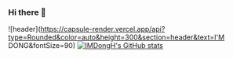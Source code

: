 ### Hi there 👋

<!--
**IMDongH/IMDongH** is a ✨ _special_ ✨ repository because its `README.md` (this file) appears on your GitHub profile.

Here are some ideas to get you started:

- 🔭 I’m currently working on ...
- 🌱 I’m currently learning ...
- 👯 I’m looking to collaborate on ...
- 🤔 I’m looking for help with ...
- 💬 Ask me about ...
- 📫 How to reach me: ...
- 😄 Pronouns: ...
- ⚡ Fun fact: ...
-->

![header](https://capsule-render.vercel.app/api?type=Rounded&color=auto&height=300&section=header&text=I'M DONG&fontSize=90)
[![IMDongH's GitHub stats](https://github-readme-stats.vercel.app/api?username=IMDongH)](https://github.com/IMDongH/github-readme-stats)

